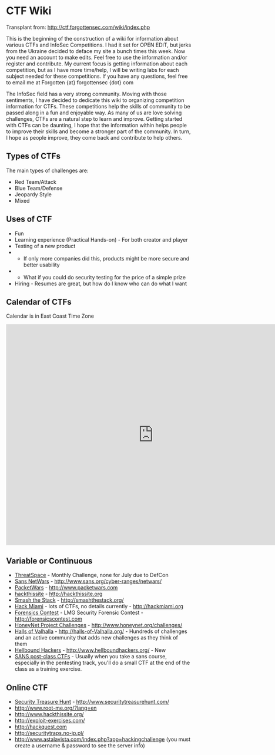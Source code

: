 # CTF Wiki 

Transplant from: http://ctf.forgottensec.com/wiki/index.php

This is the beginning of the construction of a wiki for information about various CTFs and InfoSec Competitions. I had it set for OPEN EDIT, but jerks from the Ukraine decided to deface my site a bunch times this week. Now you need an account to make edits. Feel free to use the information and/or register and contribute. My current focus is getting information about each competition, but as I have more time/help, I will be writing labs for each subject needed for these competitions. If you have any questions, feel free to email me at Forgotten {at} forgottensec {dot} com

The InfoSec field has a very strong community. Moving with those sentiments, I have decided to dedicate this wiki to organizing competition information for CTFs. These competitions help the skills of community to be passed along in a fun and enjoyable way. As many of us are love solving challenges, CTFs are a natural step to learn and improve. Getting started with CTFs can be daunting, I hope that the information within helps people to improve their skills and become a stronger part of the community. In turn, I hope as people improve, they come back and contribute to help others.

## Types of CTFs

The main types of challenges are:
* Red Team/Attack
* Blue Team/Defense
* Jeopardy Style
* Mixed

## Uses of CTF

* Fun
* Learning experience (Practical Hands-on) - For both creator and player
* Testing of a new product 
* - If only more companies did this, products might be more secure and better usability
* - What if you could do security testing for the price of a simple prize
* Hiring - Resumes are great, but how do I know who can do what I want

## Calendar of CTFs

Calendar is in East Coast Time Zone
<iframe src="https://www.google.com/calendar/embed?src=ofl0f1624c3uk349c8k7r1cgv8%40group.calendar.google.com&ctz=America/New_York" style="border: 0" width="800" height="600" frameborder="0" scrolling="no"></iframe>


## Variable or Continuous

* [ThreatSpace]() - Monthly Challenge, none for July due to DefCon
* [Sans NetWars]() - http://www.sans.org/cyber-ranges/netwars/
* [PacketWars]() - http://www.packetwars.com
* [hackthissite]() - http://hackthissite.org
* [Smash the Stack]() - http://smashthestack.org/
* [Hack Miami]() - lots of CTFs, no details currently - http://hackmiami.org
* [Forensics Contest]() - LMG Security Forensic Contest - http://forensicscontest.com
* [HoneyNet Project Challenges]() - http://www.honeynet.org/challenges/
* [Halls of Valhalla]() - http://halls-of-Valhalla.org/ - Hundreds of challenges and an active community that adds new challenges as they think of them
* [Hellbound Hackers]() - http://www.hellboundhackers.org/ - New
* [SANS post-class CTFs]() - Usually when you take a sans course, especially in the pentesting track, you'll do a small CTF at the end of the class as a training exercise.

## Online CTF

* [Security Treasure Hunt]() - http://www.securitytreasurehunt.com/
* http://www.root-me.org/?lang=en
* http://www.hackthissite.org/
* http://exploit-exercises.com/
* http://hackquest.com
* http://securitytraps.no-ip.pl/
* http://www.astalavista.com/index.php?app=hackingchallenge (you must create a username & password to see the server info)
